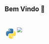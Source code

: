 ## Bem Vindo 🦋

##
<div style="display: inline_block"><br>
    <img align="left"  height="40" width="40" src="https://raw.githubusercontent.com/devicons/devicon/master/icons/python/python-original.svg">
    <a href="https://www.youtube.com/channel/UCq2nY9SHpCL8pc2GDWFn9qw" target="_blank"><img src="https://img.shields.io/badge/YouTube-FF0000?style=for-the-badge&logo=youtube&logoColor=white" target="_blank"></a>
